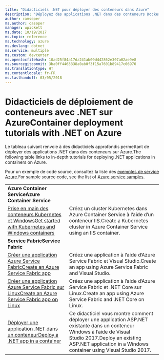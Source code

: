 ```yaml
---
title: "Didacticiels .NET pour déployer des conteneurs dans Azure"
description: "Déployez des applications .NET dans des conteneurs Docker dans Azure et mettez-les à l’échelle avec DC/OS, Mesos ou Kubernetes."
author: camsoper
ms.author: casoper
manager: wpickett
ms.date: 10/19/2017
ms.topic: reference
ms.technology: azure
ms.devlang: dotnet
ms.service: multiple
ms.custom: devcenter
ms.openlocfilehash: 10ad25f84a17da241ab09d442862e307a02ae9e8
ms.sourcegitcommit: 3ba0ff4463338a0ab0f3f15a7601b89417c06970
ms.translationtype: HT
ms.contentlocale: fr-FR
ms.lasthandoff: 03/05/2018
---
```

# <a name="container-deployment-tutorials-with-net-on-azure"></a><span data-ttu-id="d5b1c-103">Didacticiels de déploiement de conteneurs avec .NET sur Azure</span><span class="sxs-lookup"><span data-stu-id="d5b1c-103">Container deployment tutorials with .NET on Azure</span></span>

<span data-ttu-id="d5b1c-104">Le tableau suivant renvoie à des didacticiels approfondis permettant de déployer des applications .NET dans des conteneurs sur Azure.</span><span class="sxs-lookup"><span data-stu-id="d5b1c-104">The following table links to in-depth tutorials for deploying .NET applications in containers on Azure.</span></span>

<span data-ttu-id="d5b1c-105">Pour un exemple de code source, consultez la liste des [exemples de service Azure](https://azure.microsoft.com/resources/samples/?platform=dotnet).</span><span class="sxs-lookup"><span data-stu-id="d5b1c-105">For sample source code, see the list of [Azure service samples](https://azure.microsoft.com/resources/samples/?platform=dotnet).</span></span>

| | |
|---|---|
| <span data-ttu-id="d5b1c-106">**Azure Container Service**</span><span class="sxs-lookup"><span data-stu-id="d5b1c-106">**Azure Container Service**</span></span> ||
| <span data-ttu-id="d5b1c-107">[Prise en main des conteneurs Kubernetes et Windows][1]</span><span class="sxs-lookup"><span data-stu-id="d5b1c-107">[Get started with Kubernetes and Windows containers][1]</span></span> | <span data-ttu-id="d5b1c-108">Créez un cluster Kubernetes dans Azure Container Service à l’aide d’un conteneur IIS.</span><span class="sxs-lookup"><span data-stu-id="d5b1c-108">Create a Kubernetes cluster in Azure Container Service using an IIS container.</span></span>
|<span data-ttu-id="d5b1c-109">**Service Fabric**</span><span class="sxs-lookup"><span data-stu-id="d5b1c-109">**Service Fabric**</span></span>| |
| <span data-ttu-id="d5b1c-110">[Créer une application Azure Service Fabric][2]</span><span class="sxs-lookup"><span data-stu-id="d5b1c-110">[Create an Azure Service Fabric app][2]</span></span> | <span data-ttu-id="d5b1c-111">Créez une application à l’aide d’Azure Service Fabric et Visual Studio.</span><span class="sxs-lookup"><span data-stu-id="d5b1c-111">Create an app using Azure Service Fabric and Visual Studio.</span></span> | 
| <span data-ttu-id="d5b1c-112">[Créer une application Azure Service Fabric sur Linux][3]</span><span class="sxs-lookup"><span data-stu-id="d5b1c-112">[Create an Azure Service Fabric app on Linux][3]</span></span> | <span data-ttu-id="d5b1c-113">Créez une application à l’aide d’Azure Service Fabric et .NET Core sur Linux.</span><span class="sxs-lookup"><span data-stu-id="d5b1c-113">Create an  app using Azure Service Fabric and .NET Core on Linux.</span></span> | 
| <span data-ttu-id="d5b1c-114">[Déployer une application .NET dans un conteneur][4]</span><span class="sxs-lookup"><span data-stu-id="d5b1c-114">[Deploy a .NET app in a container][4]</span></span> | <span data-ttu-id="d5b1c-115">Ce didacticiel vous montre comment déployer une application ASP.NET existante dans un conteneur Windows à l’aide de Visual Studio 2017.</span><span class="sxs-lookup"><span data-stu-id="d5b1c-115">Deploy an existing ASP.NET application in a Windows container using Visual Studio 2017.</span></span>  |

[1]: /azure/container-service/container-service-kubernetes-windows-walkthrough
[2]: /azure/service-fabric/service-fabric-create-your-first-application-in-visual-studio
[3]: /azure/service-fabric/service-fabric-get-started-containers
[4]: /azure/service-fabric/service-fabric-host-app-in-a-container
